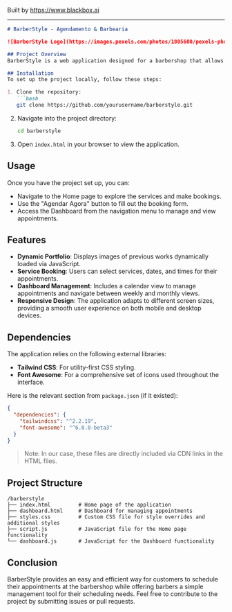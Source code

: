 
Built by https://www.blackbox.ai

---

```markdown
# BarberStyle - Agendamento & Barbearia

![BarberStyle Logo](https://images.pexels.com/photos/1805600/pexels-photo-1805600.jpeg)

## Project Overview
BarberStyle is a web application designed for a barbershop that allows clients to book appointments online. The application showcases various services offered, displays a portfolio of previous work, and includes a user-friendly dashboard for managing appointments. It is built using HTML, CSS, and JavaScript, with Tailwind CSS for styling and Font Awesome for icons.

## Installation
To set up the project locally, follow these steps:

1. Clone the repository:
   ```bash
   git clone https://github.com/yourusername/barberstyle.git
   ```
2. Navigate into the project directory:
   ```bash
   cd barberstyle
   ```
3. Open `index.html` in your browser to view the application.

## Usage
Once you have the project set up, you can:

- Navigate to the Home page to explore the services and make bookings.
- Use the "Agendar Agora" button to fill out the booking form.
- Access the Dashboard from the navigation menu to manage and view appointments.

## Features
- **Dynamic Portfolio**: Displays images of previous works dynamically loaded via JavaScript.
- **Service Booking**: Users can select services, dates, and times for their appointments.
- **Dashboard Management**: Includes a calendar view to manage appointments and navigate between weekly and monthly views.
- **Responsive Design**: The application adapts to different screen sizes, providing a smooth user experience on both mobile and desktop devices.

## Dependencies
The application relies on the following external libraries:
- **Tailwind CSS**: For utility-first CSS styling.
- **Font Awesome**: For a comprehensive set of icons used throughout the interface.

Here is the relevant section from `package.json` (if it existed):

```json
{
  "dependencies": {
    "tailwindcss": "^2.2.19",
    "font-awesome": "^6.0.0-beta3"
  }
}
```

> Note: In our case, these files are directly included via CDN links in the HTML files.

## Project Structure
```
/barberstyle
├── index.html         # Home page of the application
├── dashboard.html     # Dashboard for managing appointments
├── styles.css         # Custom CSS file for style overrides and additional styles
├── script.js          # JavaScript file for the Home page functionality
└── dashboard.js       # JavaScript for the Dashboard functionality
```

## Conclusion
BarberStyle provides an easy and efficient way for customers to schedule their appointments at the barbershop while offering barbers a simple management tool for their scheduling needs. Feel free to contribute to the project by submitting issues or pull requests.
```